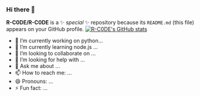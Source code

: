 ### Hi there 👋


**R-C0DE/R-C0DE** is a ✨ _special_ ✨ repository because its `README.md` (this file) appears on your GitHub profile.
[![R-C0DE's GitHub stats](https://github-readme-stats.vercel.app/api?username=R-C0DE&count_private=true)](https://github.com/R-C0DE/github-readme-stats)

- 🔭 I’m currently working on python...
- 🌱 I’m currently learning node.js ...
- 👯 I’m looking to collaborate on ...
- 🤔 I’m looking for help with ...
- 💬 Ask me about ...
- 📫 How to reach me: ...
- 😄 Pronouns: ...
- ⚡ Fun fact: ...

